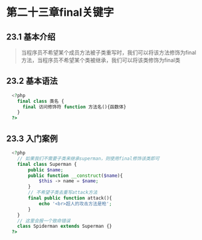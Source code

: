 # 第二十三章final关键字
## 23.1 基本介绍
> 当程序员不希望某个成员方法被子类重写时，我们可以将该方法修饰为final方法，当程序员不希望某个类被继承，我们可以将该类修饰为final类
## 23.2 基本语法
```php
  <?php
    final class 类名 {
      final 访问修饰符 function 方法名(){函数体}
    }
  ?>
```
## 23.3 入门案例
```php
  <?php
    // 如果我们不需要子类来继承superman，则使用final修饰该类即可
    final class Superman {
        public $name;
        public function __construct($name){
            $this -> name = $name;
        }
        // 不希望子类去重写attack方法
        final public function attack(){
            echo '<br>超人的攻击方法是枪';
        }
    }
    // 这里会报一个致命错误
    class Spiderman extends Superman {}
  ?>
```
